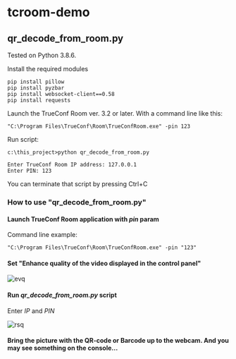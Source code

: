 # tcroom-demo

## qr_decode_from_room.py

Tested on Python 3.8.6.

Install the required modules

```
pip install pillow
pip install pyzbar
pip install websocket-client==0.58
pip install requests
```

Launch the TrueConf Room ver. 3.2 or later.
With a command line like this:

```
"C:\Program Files\TrueConf\Room\TrueConfRoom.exe" -pin 123
```

Run script:

```
c:\this_project>python qr_decode_from_room.py 

Enter TrueConf Room IP address: 127.0.0.1
Enter PIN: 123
```
You can terminate that script by pressing Ctrl+C

### How to use "qr_decode_from_room.py"

#### Launch TrueConf Room application with *pin* param

Command line example: 
```
"C:\Program Files\TrueConf\Room\TrueConfRoom.exe" -pin "123"
```

#### Set "Enhance quality of the video displayed in the control panel"

![evq](https://user-images.githubusercontent.com/33928051/109476259-ba515c80-7a87-11eb-89e6-7e51622a783f.png)

#### Run *qr_decode_from_room.py* script

Enter *IP* and *PIN*

![rsq](https://user-images.githubusercontent.com/33928051/109477082-ad813880-7a88-11eb-8f5d-8c118a8f78b2.png)

#### Bring the picture with the QR-code or Barcode up to the webcam. And you may see something on the console...
